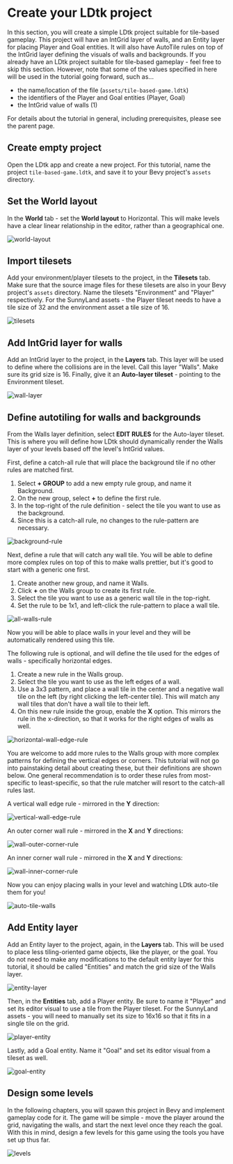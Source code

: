 # Create your LDtk project
In this section, you will create a simple LDtk project suitable for tile-based gameplay.
This project will have an IntGrid layer of walls, and an Entity layer for placing Player and Goal entities.
It will also have AutoTile rules on top of the IntGrid layer defining the visuals of walls and backgrounds.
If you already have an LDtk project suitable for tile-based gameplay - feel free to skip this section.
However, note that some of the values specified in here will be used in the tutorial going forward, such as...
- the name/location of the file (`assets/tile-based-game.ldtk`)
- the identifiers of the Player and Goal entities (Player, Goal)
- the IntGrid value of walls (1)

For details about the tutorial in general, including prerequisites, please see the parent page.

## Create empty project
Open the LDtk app and create a new project.
For this tutorial, name the project `tile-based-game.ldtk`, and save it to your Bevy project's `assets` directory.

## Set the World layout
In the **World** tab - set the **World layout** to Horizontal.
This will make levels have a clear linear relationship in the editor, rather than a geographical one.

![world-layout](images/world-layout.png)

## Import tilesets
Add your environment/player tilesets to the project, in the **Tilesets** tab.
Make sure that the source image files for these tilesets are also in your Bevy project's `assets` directory.
Name the tilesets "Environment" and "Player" respectively.
For the SunnyLand assets - the Player tileset needs to have a tile size of 32 and the environment asset a tile size of 16.

![tilesets](images/tilesets.png)

## Add IntGrid layer for walls
Add an IntGrid layer to the project, in the **Layers** tab.
This layer will be used to define where the collisions are in the level.
Call this layer "Walls".
Make sure its grid size is 16.
Finally, give it an **Auto-layer tileset** - pointing to the Environment tileset.

![wall-layer](images/wall-layer.png)

## Define autotiling for walls and backgrounds
From the Walls layer definition, select **EDIT RULES** for the Auto-layer tileset.
This is where you will define how LDtk should dynamically render the Walls layer of your levels based off the level's IntGrid values.

First, define a catch-all rule that will place the background tile if no other rules are matched first.
1. Select **+ GROUP** to add a new empty rule group, and name it Background.
2. On the new group, select **+** to define the first rule.
3. In the top-right of the rule definition - select the tile you want to use as the background.
4. Since this is a catch-all rule, no changes to the rule-pattern are necessary.

![background-rule](images/background-rule.png)

Next, define a rule that will catch any wall tile.
You will be able to define more complex rules on top of this to make walls prettier, but it's good to start with a generic one first.
1. Create another new group, and name it Walls.
2. Click **+** on the Walls group to create its first rule.
3. Select the tile you want to use as a generic wall tile in the top-right.
4. Set the rule to be 1x1, and left-click the rule-pattern to place a wall tile.

![all-walls-rule](images/all-walls-rule.png)

Now you will be able to place walls in your level and they will be automatically rendered using this tile.

The following rule is optional, and will define the tile used for the edges of walls - specifically horizontal edges.
1. Create a new rule in the Walls group.
2. Select the tile you want to use as the left edges of a wall.
3. Use a 3x3 pattern, and place a wall tile in the center and a negative wall tile on the left (by right clicking the left-center tile).
This will match any wall tiles that don't have a wall tile to their left.
4. On this new rule inside the group, enable the **X** option.
This mirrors the rule in the x-direction, so that it works for the right edges of walls as well.

![horizontal-wall-edge-rule](images/horizontal-wall-edge-rule.png)

You are welcome to add more rules to the Walls group with more complex patterns for defining the vertical edges or corners.
This tutorial will not go into painstaking detail about creating these, but their definitions are shown below.
One general recommendation is to order these rules from most-specific to least-specific, so that the rule matcher will resort to the catch-all rules last.

A vertical wall edge rule - mirrored in the **Y** direction:

![vertical-wall-edge-rule](images/vertical-wall-edge-rule.png)

An outer corner wall rule - mirrored in the **X** and **Y** directions:

![wall-outer-corner-rule](images/wall-outer-corner-rule.png)

An inner corner wall rule - mirrored in the **X** and **Y** directions:

![wall-inner-corner-rule](images/wall-inner-corner-rule.png)

Now you can enjoy placing walls in your level and watching LDtk auto-tile them for you!

![auto-tile-walls](images/auto-tile-walls.png)

## Add Entity layer
Add an Entity layer to the project, again, in the **Layers** tab.
This will be used to place less tiling-oriented game objects, like the player, or the goal.
You do not need to make any modifications to the default entity layer for this tutorial, it should be called "Entities" and match the grid size of the Walls layer.

![entity-layer](images/entities-layer.png)

Then, in the **Entities** tab, add a Player entity.
Be sure to name it "Player" and set its editor visual to use a tile from the Player tileset.
For the SunnyLand assets - you will need to manually set its size to 16x16 so that it fits in a single tile on the grid.

![player-entity](images/player-entity.png)

Lastly, add a Goal entity.
Name it "Goal" and set its editor visual from a tileset as well.

![goal-entity](images/goal-entity.png)

## Design some levels
In the following chapters, you will spawn this project in Bevy and implement gameplay code for it.
The game will be simple - move the player around the grid, navigating the walls, and start the next level once they reach the goal.
With this in mind, design a few levels for this game using the tools you have set up thus far.

![levels](images/levels.png)
